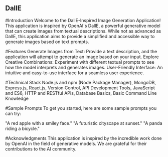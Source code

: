 ## DallE
#Introduction
Welcome to the DallE-Inspired Image Generation Application! This application is inspired by OpenAI's DallE, a powerful generative model that can create images from textual descriptions. While not as advanced as DallE, this application aims to provide a simplified and accessible way to generate images based on text prompts.

#Features
Generate Images from Text: Provide a text description, and the application will attempt to generate an image based on your input.
Explore Creative Combinations: Experiment with different textual prompts to see how the model interprets and generates images.
User-Friendly Interface: An intuitive and easy-to-use interface for a seamless user experience.

#Technical Stack
Node.js and npm (Node Package Manager), MongoDB, Express.js, React.js, Version Control, API Development Tools, JavaScript and ES6, HTTP and RESTful APIs, Database Basics, Basic Command Line Knowledge

#Sample Prompts
To get you started, here are some sample prompts you can try:

"A red apple with a smiley face."
"A futuristic cityscape at sunset."
"A panda riding a bicycle."

#Acknowledgments
This application is inspired by the incredible work done by OpenAI in the field of generative models. We are grateful for their contributions to the AI community.
